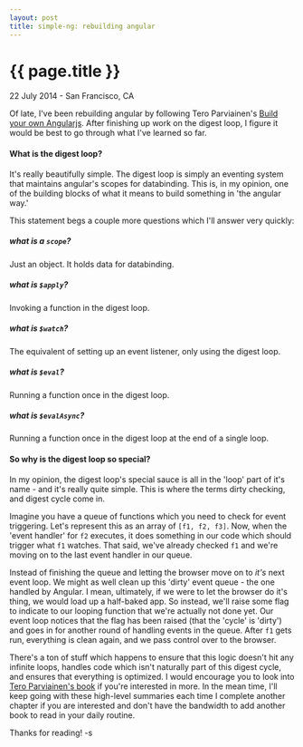 ```yaml
---
layout: post
title: simple-ng: rebuilding angular
---
```


{{ page.title }}
================

<p class="meta">22 July 2014 - San Francisco, CA</p>

Of late, I've been rebuilding angular by following Tero Parviainen's
[Build your own Angularjs][ng]. After finishing up work on the digest loop, I
figure it would be best to go through what I've learned so far.

#### What is the digest loop?

It's really beautifully simple. The digest loop is simply an eventing system
that maintains angular's scopes for databinding. This is, in my opinion, one of
the building blocks of what it means to build something in 'the angular way.'

This statement begs a couple more questions which I'll answer very quickly:

##### what is a `scope`?

Just an object. It holds data for databinding.

##### what is `$apply`?

Invoking a function in the digest loop.

##### what is `$watch`?

The equivalent of setting up an event listener, only using the digest loop.

##### what is `$eval`?

Running a function once in the digest loop.

##### what is `$evalAsync`?

Running a function once in the digest loop at the end of a single loop.

#### So why is the digest loop so special?

In my opinion, the digest loop's special sauce is all in the 'loop' part of it's name - and it's really quite simple. This is where the terms dirty checking, and digest cycle come in.

Imagine you have a queue of functions which you need to check for event triggering. Let's represent this as an array of `[f1, f2, f3]`. Now, when the 'event handler' for `f2` executes, it does something in our code which should trigger what `f1` watches. That said, we've already checked `f1` and we're moving on to the last event handler in our queue.

Instead of finishing the queue and letting the browser move on to _it's_ next event loop. We might as well clean up this 'dirty' event queue - the one handled by Angular. I mean, ultimately, if we were to let the browser do it's thing, we would load up a half-baked app. So instead, we'll raise some flag to indicate to our looping function that we're actually not done yet. Our event loop notices that the flag has been raised (that the 'cycle' is 'dirty') and goes in for another round of handling events in the queue. After `f1` gets run, everything is clean again, and we pass control over to the browser.

There's a ton of stuff which happens to ensure that this logic doesn't hit any infinite loops, handles code which isn't naturally part of this digest cycle, and ensures that everything is optimized. I would encourage you to look into [Tero Parviainen's book][ng] if you're interested in more. In the mean time, I'll keep going with these high-level summaries each time I complete another chapter if you are interested and don't have the bandwidth to add another book to read in your daily routine.

Thanks for reading!
-s




[ng]: http://teropa.info/build-your-own-angular
